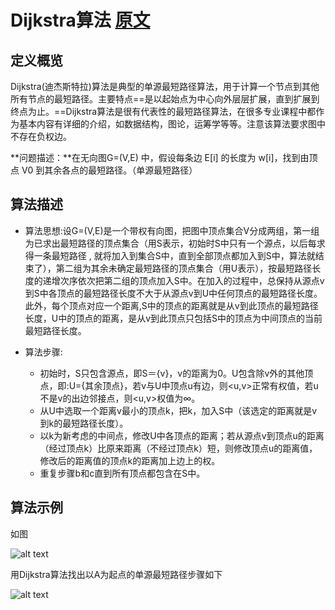 # Dijkstra算法 [原文](http://www.cnblogs.com/biyeymyhjob/archive/2012/07/31/2615833.html)
## 定义概览
Dijkstra(迪杰斯特拉)算法是典型的单源最短路径算法，用于计算一个节点到其他所有节点的最短路径。主要特点==是以起始点为中心向外层层扩展，直到扩展到终点为止。==Dijkstra算法是很有代表性的最短路径算法，在很多专业课程中都作为基本内容有详细的介绍，如数据结构，图论，运筹学等等。注意该算法要求图中不存在负权边。

**问题描述：**在无向图G=(V,E) 中，假设每条边 E[i] 的长度为 w[i]，找到由顶点 V0 到其余各点的最短路径。（单源最短路径）

## 算法描述
- 算法思想:设G=(V,E)是一个带权有向图，把图中顶点集合V分成两组，第一组为已求出最短路径的顶点集合（用S表示，初始时S中只有一个源点，以后每求得一条最短路径 , 就将加入到集合S中，直到全部顶点都加入到S中，算法就结束了），第二组为其余未确定最短路径的顶点集合（用U表示），按最短路径长度的递增次序依次把第二组的顶点加入S中。在加入的过程中，总保持从源点v到S中各顶点的最短路径长度不大于从源点v到U中任何顶点的最短路径长度。此外，每个顶点对应一个距离,S中的顶点的距离就是从v到此顶点的最短路径长度，U中的顶点的距离，是从v到此顶点只包括S中的顶点为中间顶点的当前最短路径长度。

- 算法步骤:
    * 初始时，S只包含源点，即S＝{v}，v的距离为0。U包含除v外的其他顶点，即:U={其余顶点}，若v与U中顶点u有边，则<u,v>正常有权值，若u不是v的出边邻接点，则<u,v>权值为∞。
    * 从U中选取一个距离v最小的顶点k，把k，加入S中（该选定的距离就是v到k的最短路径长度）。
    * 以k为新考虑的中间点，修改U中各顶点的距离；若从源点v到顶点u的距离（经过顶点k）比原来距离（不经过顶点k）短，则修改顶点u的距离值，修改后的距离值的顶点k的距离加上边上的权。
    * 重复步骤b和c直到所有顶点都包含在S中。

## 算法示例
如图

![alt text](http://pic002.cnblogs.com/images/2012/426620/2012073019593375.jpg"运行结果如下")

用Dijkstra算法找出以A为起点的单源最短路径步骤如下

![alt text](http://pic002.cnblogs.com/images/2012/426620/2012073020014941.jpg"运行结果如下")

